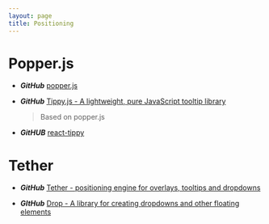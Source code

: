 ```yaml
---
layout: page
title: Positioning
---
```


# Popper.js

- **_GitHub_** [popper.js](https://github.com/FezVrasta/popper.js)

- **_GitHub_** [Tippy.js - A lightweight, pure JavaScript tooltip library](https://atomiks.github.io/tippyjs/)

  > Based on popper.js

- **_GitHUB_** [react-tippy](https://github.com/tvkhoa/react-tippy)

# Tether

- **_GitHub_** [Tether - positioning engine for overlays, tooltips and dropdowns](https://github.com/HubSpot/tether)

- **_GItHub_** [Drop - A library for creating dropdowns and other floating elements](https://github.com/HubSpot/drop)

